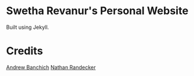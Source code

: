 # Swetha Revanur's Personal Website
Built using Jekyll.

# Credits
[Andrew Banchich](https://andrewbanchich.gitlab.io/forty-jekyll-theme/)
[Nathan Randecker](https://github.com/nrandecker/particle)

